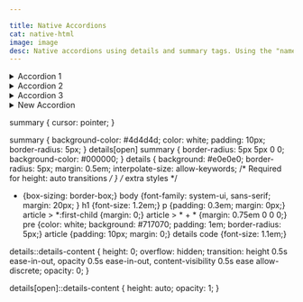 ```yaml
---

title: Native Accordions
cat: native-html
image: image
desc: Native accordions using details and summary tags. Using the "name" attribute restricts the open state to one instance in a common named group. Alternatively, not using the "name" attribute allows the open/close state to act independent of the other accordion instances on the same page.
---
```



<html-code>
<details name="accordionGroup">  
    <summary>Accordion 1</summary> 
    <div class="details-content">
      <p>Lorem ipsum dolor sit amet, consectetur adipiscing elit, sed do eiusmod tempor incididunt ut labore et dolore magna aliqua.</p>
    </div>
</details> 
<details name="accordionGroup">  
    <summary>Accordion 2</summary> 
    <div class="details-content">
      <p>Lorem ipsum dolor sit amet, consectetur adipiscing elit, sed do eiusmod tempor incididunt ut labore et dolore magna aliqua.</p>
    </div>
</details> 
<details name="accordionGroup">  
    <summary>Accordion 3</summary> 
    <div class="details-content">
      <p>Lorem ipsum dolor sit amet, consectetur adipiscing elit, sed do eiusmod tempor incididunt ut labore et dolore magna aliqua.</p>
    </div>
</details>
<details>  
    <summary>New Accordion</summary> 
    <div class="details-content">
     
    <p>Lorem ipsum dolor sit amet, consectetur adipiscing elit, sed do eiusmod tempor incididunt ut labore et dolore magna aliqua.</p>
    <article>
      <pre>
        <code>
summary {
  cursor: pointer;
}
      </code>
      </pre>
    </article>
    </div>
</details>
</html-code>

<css-code>

summary  {
  cursor: pointer;
}

summary  {
  background-color: #4d4d4d;
  color: white;
  padding: 10px;
  border-radius: 5px;
}
details[open] summary {
  border-radius: 5px 5px 0 0;
  background-color: #000000;
}
details {
  background: #e0e0e0;
  border-radius: 5px;
  margin: 0.5em;
  interpolate-size: allow-keywords; /* Required for height: auto transitions */
}
/* extra styles */
* {box-sizing: border-box;}
body {font-family: system-ui, sans-serif; margin: 20px; }
h1 {font-size: 1.2em;}
p {padding: 0.3em; margin: 0px;}
article > *:first-child {margin: 0;}
article > * + * {margin: 0.75em 0 0 0;}
pre {color: white; background: #717070; padding: 1em; border-radius: 5px;}
article {padding: 10px; margin: 0;}
details code {font-size: 1.1em;}

details::details-content {
    height: 0;
    overflow: hidden;
    transition: height 0.5s ease-in-out, opacity 0.5s ease-in-out, content-visibility 0.5s ease allow-discrete;
    opacity: 0;
}

details[open]::details-content {
    height: auto;
    opacity: 1;
}


</css-code>


